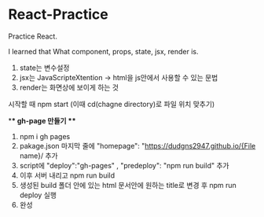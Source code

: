 # React-Practice

Practice React.

I learned that What component, props, state, jsx, render is.

1. state는 변수설정
2. jsx는 JavaScripteXtention -> html을 js안에서 사용할 수 있는 문법
3. render는 화면상에 보이게 하는 것

시작할 때 npm start (이때 cd(chagne directory)로 파일 위치 맞추기)

\***\* gh-page 만들기 \*\***

1. npm i gh pages
2. pakage.json 마지막 줄에 "homepage": "https://dudgns2947.github.io/{File name}/ 추가
3. script에 "deploy":"gh-pages" , "predeploy": "npm run build" 추가
4. 이후 서버 내리고 npm run build
5. 생성된 build 폴더 안에 있는 html 문서안에 원하는 title로 변경 후 npm run deploy 실행
6. 완성
